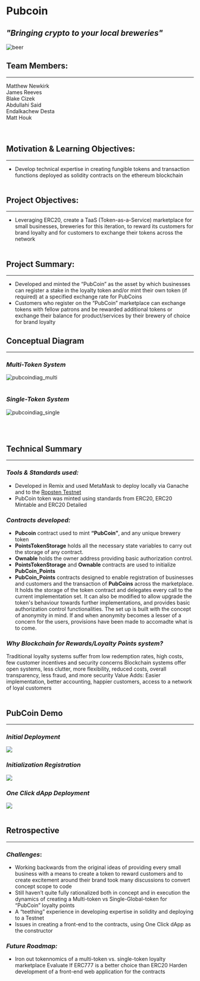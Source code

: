 # Pubcoin
## *"Bringing crypto to your local breweries"*

![beer](Images/beersm.png)

## Team Members:
___ 
Matthew Newkirk  
James Reeves  
Blake Cizek  
Abdullahi Said  
Endalkachew Desta  
Matt Houk  
<br><br>
## Motivation & Learning Objectives:
___
- Develop technical expertise in creating fungible tokens and transaction functions deployed as solidity contracts on the ethereum blockchain
<br><br>
## Project Objectives:
___
- Leveraging ERC20, create a TaaS (Token-as-a-Service) marketplace for small businesses, breweries for this iteration, to reward its customers for brand loyalty and for customers to exchange their tokens across the network
<br><br>
## Project Summary:
___
- Developed and minted the “PubCoin” as the asset by which businesses can register a stake in the loyalty token and/or mint their own token (if required) at a specified exchange rate for PubCoins
- Customers who register on the “PubCoin” marketplace can exchange tokens with fellow patrons and be rewarded additional tokens or exchange their balance for product/services by their brewery of choice for brand loyalty 

## Conceptual Diagram
___
### *Multi-Token System*
![pubcoindiag_multi](Images/pubcoinOGsm.png)
<br><br>
### *Single-Token System*
![pubcoindiag_single](Images/pubcoinsimplesm.png)

<br><br>
## Technical Summary
___
### *Tools & Standards used:*
- Developed in Remix and used MetaMask to deploy locally via Ganache and to the [Ropsten Testnet](https://ropsten.etherscan.io/tx/0x6e5631a3b38d31ba1351308443c26b3db2788ddbdb9a98028b8597380484e8ab)
- PubCoin token was minted using standards from ERC20, ERC20 Mintable and ERC20 Detailed
### *Contracts developed:*
- **Pubcoin** contract used to mint **“PubCoin”**, and any unique brewery token
- **PointsTokenStorage** holds all the necessary state variables to carry out the storage of any contract.
- **Ownable** holds the owner address providing basic authorization control. 
- **PointsTokenStorage** and **Ownable** contracts are used to initialize **PubCoin_Points**
- **PubCoin_Points** contracts designed to enable registration of businesses and customers and the transaction of **PubCoins** across the marketplace. It holds the storage of the token contract and delegates every call to the current implementation set. It can also be modified to allow upgrade the token's behaviour towards further implementations, and provides basic authorization control functionalities. The set up is built with the concept of anonymity in mind. If and when anonymity becomes a lesser of a concern for the users, provisions have been made to accomadte what is to come.
### *Why Blockchain for Rewards/Loyalty Points system?*
Traditional loyalty systems suffer from low redemption rates, high costs, few customer incentives and security concerns
Blockchain systems offer open systems, less clutter, more flexibility, reduced costs, overall transparency, less fraud, and more security
Value Adds: Easier implementation, better accounting, happier customers, access to a network of loyal customers
<br><br>
## PubCoin Demo
___
### *Initial Deployment*
![](Images/initial_deployment.gif)
### *Initialization Registration*
![](Images/initialization_registration.gif)
### *One Click dApp Deployment*
![](Images/oneclickdapp_transfer.gif)
<br><br>
## Retrospective
___
### *Challenges*:
- Working backwards from the original ideas of providing every small business with a means to create a token to reward customers and to create excitement around their brand took many discussions to convert concept scope to code
- Still haven’t quite fully rationalized both in concept and in execution the dynamics of creating a Multi-token vs Single-Global-token for “PubCoin” loyalty points
- A “teething” experience in developing expertise in solidity and deploying to a Testnet 
- Issues in creating a front-end to the contracts, using One Click dApp as the constructor
### *Future Roadmap:*
- Iron out tokennomics of a multi-token vs. single-token loyalty marketplace
Evaluate If ERC777 is a better choice than ERC20
Harden development of a front-end web application for the contracts

